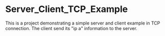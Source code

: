 # Server_Client_TCP_Example
This is a project demonstrating a simple server and client example in TCP connection.
The client send its "ip a" information to the server.
